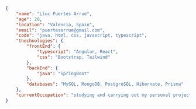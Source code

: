 <!--
## Hi there 👋

**llucxdev/llucxdev** is a ✨ _special_ ✨ repository because its `README.md` (this file) appears on your GitHub profile.

Here are some ideas to get you started:

- 🔭 I’m currently working on ...
- 🌱 I’m currently learning ...
- 👯 I’m looking to collaborate on ...
- 🤔 I’m looking for help with ...
- 💬 Ask me about ...
- 📫 How to reach me: ...
- 😄 Pronouns: ...
- ⚡ Fun fact: ...
-->

```json
{
    "name": "Lluc Puertes Arrue",
    "age": 20,
    "location": "Valencia, Spain",
    "email": "puertesarrue@gmail.com",
    "code": "java, html, css, javascript, typescript",
    "thechnologies": {
        "frontEnd": {
            "typescript": "Angular, React",
            "css": "Bootstrap, Tailwind"
        },
        "backEnd": {
            "java": "SpringBoot"
        },
        "databases": "MySQL, MongoDB, PostgreSQL, Hibernate, Prisma"
    },
    "currentOccupation": "studying and carrying out my personal projects. open to new job opportunities"
}
